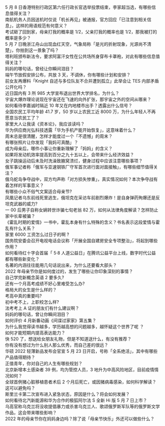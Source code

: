 5 月 8 日香港特别行政区第六任行政长官选举投票结束，李家超当选，有哪些信息值得关注？  
南航机务人员因送机时仅说「机长再见」被通报，官方回应「已注意到相关信息」，这样的用语规范有何意义？  
考试砸了回到家，母亲打我的概率是 1/2，父亲打我的概率也是 1/2，那我被打的概率是多少？  
5 月 7 日晚浙江舟山出现血红天空，气象局称「是光的折射现象，光源尚不清楚」，你拍到这一景象了吗？  
塔利班颁布新法令，要求阿富汗女性在公共场所身穿布卡罩袍，对此有哪些信息值得关注？  
妈妈的哪句话，曾经让你瞬间泪目？  
端午节放假安排公布，共放 3 天，不调休，你有哪些计划和安排？  
前女友再爆料「Knight 自述与多位队友不合并遭到孤立」此举会让 TES 内部矛盾公开化吗？  
近日国内有 3 所 985 大学宣布退出世界大学排名，为什么？  
宇宙大爆炸理论说现在宇宙还在飞速的向外扩张，那宇宙之外的空间从哪来？  
如何看待李嘉诚时隔近 10 年又在内地楼市出手？透露出什么信号？  
全国农民工平均年龄 41.7 岁，50 岁以上农民工近 8000 万，为什么年轻人不再愿意当农民工了？  
家里大人让我读《资本论》，我应该读吗？  
华为供应商光弘科技透露「华为手机产能开始恢复」，这意味着什么？  
周末总是很清醒，怎样才能度过一个「不遗憾」的周末？  
有哪张照片让你发现「我妈可真酷」？  
成为母亲后，哪件小事让你重新理解了「妈妈」的含义？  
如果将发动机效率提高到百分之九十五以上，会带来什么经济效益？  
女子跳操运动后未及时洗澡致腋窝溃烂，健身过程中应该注意哪些事项？  
俄军事记者称「俄军与亚速钢铁厂守军首次进行面对面接触」，有哪些细节值得关注？  
俄乌蛇岛争夺战中，双方均声称「对方损失惨重」，真实情况如何？本次争夺战有着怎样的军事意义？  
有哪些小众不俗气文案适合母亲节?  
凤凰记者乌东前线死里逃生，俄坦克在采访车前剧烈爆炸！是自身弹药殉爆还是反坦克武器的威力?  
一 00 后男子自称女娲转世诈骗七旬老翁 82 万，如何从法律角度解读？怎样防止家中长辈被骗？  
《霍乱时期的爱情》一书中，霍乱本身有什么特殊的含义？书名表示这段爱情与霍乱有什么关系？  
家里 6000 工资怎么过日子的啊 ?  
国务院安委会召开电视电话会议称「开展全国自建房安全专项整治」，将起到哪些作用？  
如何看待红十字会首届「 5·8 人道公益日」在腾讯公益平台上线，数字时代公益都有哪些新变化？  
名著的内涵往往能用几句话说出来，为什么还要看大部头？  
2022 年母亲节你是如何度过的，发生了哪些让你印象深刻的事情？  
自己学完新概念英语 2 要多久?  
还有一个月高考成绩不好心里难受怎么办?  
格局大的女生是什么样的？  
考高中真的重要吗?  
初中考不上，上职校怎么样?  
法考考上 A 证的朋友们有什么建议啊？  
妈妈的哪句话，曾让你瞬间泪目？  
如何评价 4 月新番动画《间谍过家家》第五集？  
为什么我觉得读书越多，学历越高想的问题越多，越怀疑这个世界了呢 ？  
如何才能短期内提高表达能力？  
快 520 了，想送给女朋友礼物，但是不知道送什么，有没有推荐？  
你有没有想过为什么别人那么优秀，而自己差的很远？  
华硕 2022 轻薄新品发布会官宣 5 月 23 日开启，号称「全系绝活」，其中有哪些产品值得期待？  
正值青年，你对自己的人生有哪些规划？  
北京新增本土感染者 39 例，均为管控人员，3 地升为中高风险地区，目前疫情情况如何？  
全球首例猪心脏移植患者术后 2 个月后死亡，或因猪病毒感染，如何科学解读？这可以避免吗？  
斯里兰卡第二次宣布进入紧急状态，原因是什么？将会如何发展？  
如何看待北汽新能源和华为合作的极狐阿尔法 S 全新 Hi 版 5 月 7 日上市？  
乌高官称乌克兰将没收提倡暴力或杀害乌克兰人、歌颂俄罗斯军队等的俄罗斯文学作品，这会带来哪些影响？  
2022 年的母亲节你在妈妈身边吗？除了说「母亲节快乐」外还可以做些什么？  
